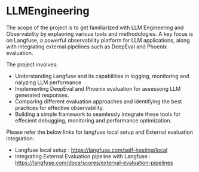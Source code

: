 # LLMEngineering

The scope of the project is to get familiarized with LLM Engineering and Observability by explaoring various tools and methodologies.
A key focus is on Langfuse, a powerful observability platform for LLM applications, along with integrating external pipelines such as DeepEval and Phoenix evaluation.


The project involves:
* Understanding Langfuse and its capabilities in logging, monitoring and nalyzing LLM performance
* Implementing DeepEval and Phoenix evaluation for assessong LLM generated responses.
* Comparing different evaluation approaches and identifying the best practices for effective observability.
* Building a simple framework to seamlessly integrate these tools for effecient debugging, monitoring and performance optimization.


Please refer the below links for langfuse local setup and External evaluation integration:
* Langfuse local setup : https://langfuse.com/self-hosting/local
* Integrating External Evaluation pipeline with Langfuse : https://langfuse.com/docs/scores/external-evaluation-pipelines
